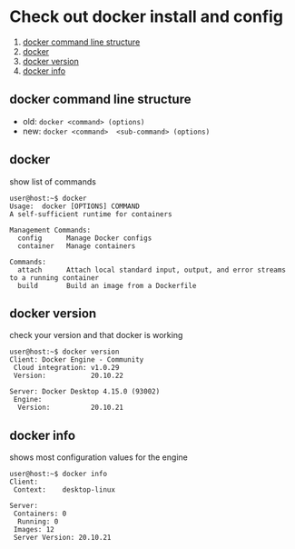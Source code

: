 # Check out docker install and config

1. [docker command line structure](#docker-command-line-structure)
2. [docker](#docker)
3. [docker version](#docker-version)
4. [docker info](#docker-info)

## docker command line structure

- old: ```docker <command> (options)```
- new: ```docker <command>  <sub-command> (options)```

## docker

show list of commands

```console
user@host:~$ docker
Usage:  docker [OPTIONS] COMMAND
A self-sufficient runtime for containers

Management Commands:
  config      Manage Docker configs
  container   Manage containers

Commands:
  attach      Attach local standard input, output, and error streams to a running container
  build       Build an image from a Dockerfile
```

## docker version

check your version and that docker is working

```console
user@host:~$ docker version
Client: Docker Engine - Community
 Cloud integration: v1.0.29
 Version:           20.10.22

Server: Docker Desktop 4.15.0 (93002)
 Engine:
  Version:          20.10.21
```

## docker info

shows most configuration values for the engine

```console
user@host:~$ docker info
Client:
 Context:    desktop-linux

Server:
 Containers: 0
  Running: 0
 Images: 12
 Server Version: 20.10.21
 ```
